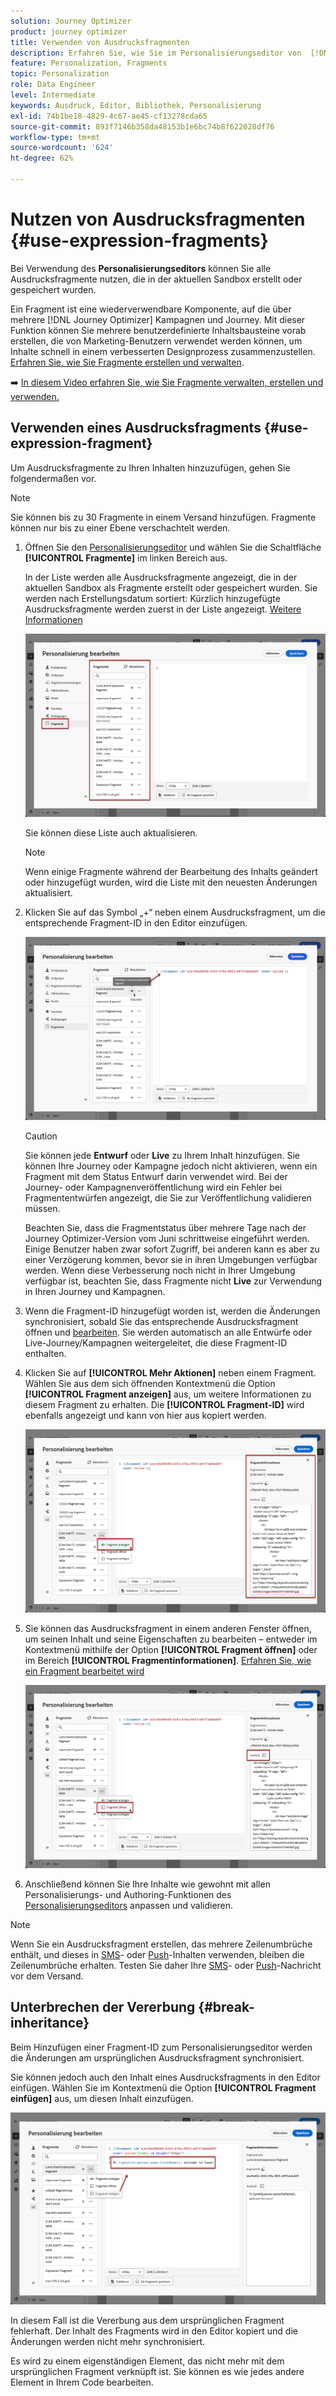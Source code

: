 ```yaml
---
solution: Journey Optimizer
product: journey optimizer
title: Verwenden von Ausdrucksfragmenten
description: Erfahren Sie, wie Sie im Personalisierungseditor von  [!DNL Journey Optimizer]  Ausdrucksfragmente verwenden können.
feature: Personalization, Fragments
topic: Personalization
role: Data Engineer
level: Intermediate
keywords: Ausdruck, Editor, Bibliothek, Personalisierung
exl-id: 74b1be18-4829-4c67-ae45-cf13278cda65
source-git-commit: 893f7146b358da48153b1e6bc74b8f622028df76
workflow-type: tm+mt
source-wordcount: '624'
ht-degree: 62%

---
```


# Nutzen von Ausdrucksfragmenten {#use-expression-fragments}

Bei Verwendung des **Personalisierungseditors** können Sie alle Ausdrucksfragmente nutzen, die in der aktuellen Sandbox erstellt oder gespeichert wurden.

Ein Fragment ist eine wiederverwendbare Komponente, auf die über mehrere [!DNL Journey Optimizer] Kampagnen und Journey. Mit dieser Funktion können Sie mehrere benutzerdefinierte Inhaltsbausteine vorab erstellen, die von Marketing-Benutzern verwendet werden können, um Inhalte schnell in einem verbesserten Designprozess zusammenzustellen. [Erfahren Sie, wie Sie Fragmente erstellen und verwalten](../content-management/fragments.md).

➡️ [In diesem Video erfahren Sie, wie Sie Fragmente verwalten, erstellen und verwenden.](../content-management/fragments.md#video-fragments)

## Verwenden eines Ausdrucksfragments {#use-expression-fragment}

Um Ausdrucksfragmente zu Ihren Inhalten hinzuzufügen, gehen Sie folgendermaßen vor.

>[!NOTE]
>
>Sie können bis zu 30 Fragmente in einem Versand hinzufügen. Fragmente können nur bis zu einer Ebene verschachtelt werden.

1. Öffnen Sie den [Personalisierungseditor](personalization-build-expressions.md) und wählen Sie die Schaltfläche **[!UICONTROL Fragmente]** im linken Bereich aus.

   In der Liste werden alle Ausdrucksfragmente angezeigt, die in der aktuellen Sandbox als Fragmente erstellt oder gespeichert wurden. Sie werden nach Erstellungsdatum sortiert: Kürzlich hinzugefügte Ausdrucksfragmente werden zuerst in der Liste angezeigt. [Weitere Informationen](../content-management/fragments.md#create-expression-fragment)

   ![](assets/expression-fragments-pane.png)

   Sie können diese Liste auch aktualisieren.

   >[!NOTE]
   >
   >Wenn einige Fragmente während der Bearbeitung des Inhalts geändert oder hinzugefügt wurden, wird die Liste mit den neuesten Änderungen aktualisiert.

1. Klicken Sie auf das Symbol „+“ neben einem Ausdrucksfragment, um die entsprechende Fragment-ID in den Editor einzufügen.

   ![](assets/expression-fragment-add.png)

   >[!CAUTION]
   >
   >Sie können jede **Entwurf** oder **Live** zu Ihrem Inhalt hinzufügen. Sie können Ihre Journey oder Kampagne jedoch nicht aktivieren, wenn ein Fragment mit dem Status Entwurf darin verwendet wird. Bei der Journey- oder Kampagnenveröffentlichung wird ein Fehler bei Fragmententwürfen angezeigt, die Sie zur Veröffentlichung validieren müssen.
   >
   > Beachten Sie, dass die Fragmentstatus über mehrere Tage nach der Journey Optimizer-Version vom Juni schrittweise eingeführt werden. Einige Benutzer haben zwar sofort Zugriff, bei anderen kann es aber zu einer Verzögerung kommen, bevor sie in ihren Umgebungen verfügbar werden. Wenn diese Verbesserung noch nicht in Ihrer Umgebung verfügbar ist, beachten Sie, dass Fragmente nicht **Live** zur Verwendung in Ihren Journey und Kampagnen.

1. Wenn die Fragment-ID hinzugefügt worden ist, werden die Änderungen synchronisiert, sobald Sie das entsprechende Ausdrucksfragment öffnen und [bearbeiten](../content-management/fragments.md#edit-fragments). Sie werden automatisch an alle Entwürfe oder Live-Journey/Kampagnen weitergeleitet, die diese Fragment-ID enthalten.

1. Klicken Sie auf **[!UICONTROL Mehr Aktionen]** neben einem Fragment. Wählen Sie aus dem sich öffnenden Kontextmenü die Option **[!UICONTROL Fragment anzeigen]** aus, um weitere Informationen zu diesem Fragment zu erhalten. Die **[!UICONTROL Fragment-ID]** wird ebenfalls angezeigt und kann von hier aus kopiert werden.

   ![](assets/expression-fragment-view.png)

1. Sie können das Ausdrucksfragment in einem anderen Fenster öffnen, um seinen Inhalt und seine Eigenschaften zu bearbeiten – entweder im Kontextmenü mithilfe der Option **[!UICONTROL Fragment öffnen]** oder im Bereich **[!UICONTROL Fragmentinformationen]**. [Erfahren Sie, wie ein Fragment bearbeitet wird](../content-management/fragments.md#edit-fragments)

   ![](assets/expression-fragment-open.png)

1. Anschließend können Sie Ihre Inhalte wie gewohnt mit allen Personalisierungs- und Authoring-Funktionen des [Personalisierungseditors](personalization-build-expressions.md) anpassen und validieren.

>[!NOTE]
>
>Wenn Sie ein Ausdrucksfragment erstellen, das mehrere Zeilenumbrüche enthält, und dieses in [SMS](../sms/create-sms.md#sms-content)- oder [Push](../push/design-push.md)-Inhalten verwenden, bleiben die Zeilenumbrüche erhalten. Testen Sie daher Ihre [SMS](../sms/send-sms.md)- oder [Push](../push/send-push.md)-Nachricht vor dem Versand.

## Unterbrechen der Vererbung {#break-inheritance}

Beim Hinzufügen einer Fragment-ID zum Personalisierungseditor werden die Änderungen am ursprünglichen Ausdrucksfragment synchronisiert.

Sie können jedoch auch den Inhalt eines Ausdrucksfragments in den Editor einfügen. Wählen Sie im Kontextmenü die Option **[!UICONTROL Fragment einfügen]** aus, um diesen Inhalt einzufügen.

![](assets/expression-fragment-paste.png)

In diesem Fall ist die Vererbung aus dem ursprünglichen Fragment fehlerhaft. Der Inhalt des Fragments wird in den Editor kopiert und die Änderungen werden nicht mehr synchronisiert.

Es wird zu einem eigenständigen Element, das nicht mehr mit dem ursprünglichen Fragment verknüpft ist. Sie können es wie jedes andere Element in Ihrem Code bearbeiten.


